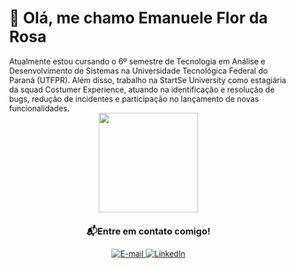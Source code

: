 <body>
  <h1>👋 Olá, me chamo Emanuele Flor da Rosa</h1>

<section>
  <div>
         Atualmente estou cursando o 6º semestre de Tecnologia em Análise e Desenvolvimento de Sistemas na Universidade Tecnológica Federal do Paraná (UTFPR). Além disso, trabalho na StartSe University como estagiária da squad Costumer Experience, atuando na identificação e resolução de bugs, redução de incidentes e participação no lançamento de novas funcionalidades.
    </div>
</section>
  
  <section>
  <div align= "center">
     <img height="180em" src="https://github-readme-stats.vercel.app/api/top-langs/?username=emanueleflor&layout=donut&theme=dark">
  </div>
  </section>
<div align="center">
    <h3>📬Entre em contato comigo!</h3>
    <a href="mailto:emanueleflordarosa@gmail.com">
      <img loading="lazy" src="https://img.shields.io/badge/Gmail-D14836?style=for-the-badge&logo=gmail&logoColor=white" target="_blank" alt="E-mail">
    </a>
    <a href="https://www.linkedin.com/in/emanueleflordarosa" target="_blank">
      <img loading="lazy" src="https://img.shields.io/badge/-LinkedIn-%230077B5?style=for-the-badge&logo=linkedin&logoColor=white" target="_blank" alt="LinkedIn">
    </a>
</div>
</body>
</html>

